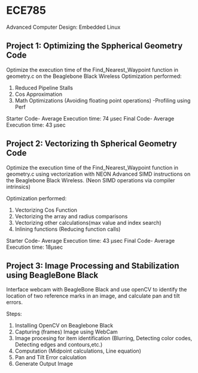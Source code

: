 # ECE785
Advanced Computer Design: Embedded Linux

Project 1: Optimizing the Sppherical Geometry Code
---------------------------------------------------
Optimize the execution time of the Find_Nearest_Waypoint function in geometry.c on the Beaglebone Black Wireless
Optimization performed:
1) Reduced Pipeline Stalls
2) Cos Approximation
3) Math Optimizations (Avoiding floating point operations)
-Profiling using Perf

Starter Code- Average Execution time: 74 μsec 
Final Code- Average Execution time: 43 μsec

Project 2: Vectorizing th Spherical Geometry Code
--------------------------------------------------
Optimize the execution time of the Find_Nearest_Waypoint function in geometry.c using vectorization with NEON Advanced SIMD instructions on the Beaglebone Black Wireless.
(Neon SIMD operations via compiler intrinsics)

Optimization performed:
1) Vectorizing Cos Function
2) Vectorizing the array and radius comparisons
3) Vectorizing other calculations(max value and index search)
4) Inlining functions (Reducing function calls)

Starter Code- Average Execution time: 43 μsec 
Final Code- Average Execution time: 18μsec

Project 3: Image Processing and Stabilization using BeagleBone Black
---------------------------------------------------------------------
Interface webcam  with BeagleBone Black and use openCV to identify the location of two reference marks in an image, and calculate pan and tilt errors.

Steps:
1) Installing OpenCV on Beaglebone Black
2) Capturing (frames) Image using WebCam
3) Image procesing for item identification (Blurring, Detecting color codes, Detecting edges and contours,etc.)
4) Computation (Midpoint calculations, Line equation)
5) Pan and Tilt Error calculation
6) Generate Output Image
